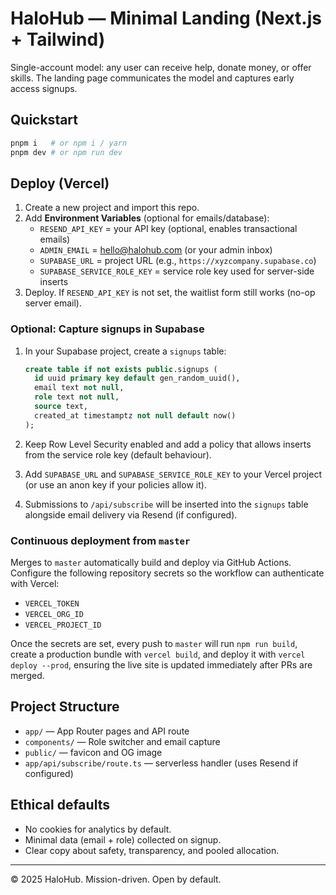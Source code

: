 # HaloHub — Minimal Landing (Next.js + Tailwind)

Single-account model: any user can receive help, donate money, or offer skills. The landing page communicates the model and captures early access signups.

## Quickstart

```bash
pnpm i   # or npm i / yarn
pnpm dev # or npm run dev
```

## Deploy (Vercel)

1. Create a new project and import this repo.
2. Add **Environment Variables** (optional for emails/database):
   - `RESEND_API_KEY` = your API key (optional, enables transactional emails)
   - `ADMIN_EMAIL` = hello@halohub.com (or your admin inbox)
   - `SUPABASE_URL` = project URL (e.g., `https://xyzcompany.supabase.co`)
   - `SUPABASE_SERVICE_ROLE_KEY` = service role key used for server-side inserts
3. Deploy. If `RESEND_API_KEY` is not set, the waitlist form still works (no-op server email).

### Optional: Capture signups in Supabase

1. In your Supabase project, create a `signups` table:

   ```sql
   create table if not exists public.signups (
     id uuid primary key default gen_random_uuid(),
     email text not null,
     role text not null,
     source text,
     created_at timestamptz not null default now()
   );
   ```

2. Keep Row Level Security enabled and add a policy that allows inserts from the service role key (default behaviour).
3. Add `SUPABASE_URL` and `SUPABASE_SERVICE_ROLE_KEY` to your Vercel project (or use an anon key if your policies allow it).
4. Submissions to `/api/subscribe` will be inserted into the `signups` table alongside email delivery via Resend (if configured).

### Continuous deployment from `master`

Merges to `master` automatically build and deploy via GitHub Actions. Configure the following
repository secrets so the workflow can authenticate with Vercel:

- `VERCEL_TOKEN`
- `VERCEL_ORG_ID`
- `VERCEL_PROJECT_ID`

Once the secrets are set, every push to `master` will run `npm run build`, create a production
bundle with `vercel build`, and deploy it with `vercel deploy --prod`, ensuring the live site is
updated immediately after PRs are merged.

## Project Structure

- `app/` — App Router pages and API route
- `components/` — Role switcher and email capture
- `public/` — favicon and OG image
- `app/api/subscribe/route.ts` — serverless handler (uses Resend if configured)

## Ethical defaults

- No cookies for analytics by default.
- Minimal data (email + role) collected on signup.
- Clear copy about safety, transparency, and pooled allocation.

---

© 2025 HaloHub. Mission-driven. Open by default.
